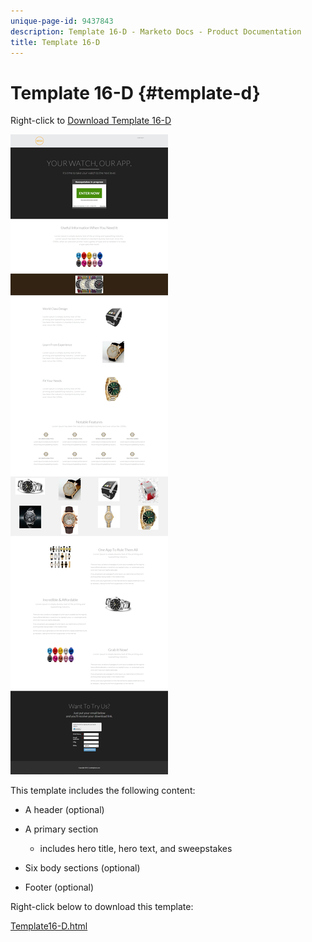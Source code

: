 ```yaml
---
unique-page-id: 9437843
description: Template 16-D - Marketo Docs - Product Documentation
title: Template 16-D
---
```


# Template 16-D {#template-d}

Right-click to [Download Template 16-D](http://docs.marketo.com/download/attachments/9437843/template-16d.html?version=1&modificationdate=1438980772000&api=v2)

![](assets/image2015-8-14-13-3a12-3a25.png)

This template includes the following content:

* A header (optional)
* A primary section

    * includes hero title, hero text, and sweepstakes

* Six body sections (optional)
* Footer (optional)

Right-click below to download this template:

[Template16-D.html](http://docs.marketo.com/download/attachments/9437843/template-16d.html?version=1&modificationdate=1438980772000&api=v2)
